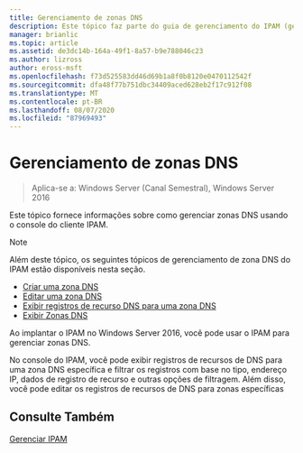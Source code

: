 ```yaml
---
title: Gerenciamento de zonas DNS
description: Este tópico faz parte do guia de gerenciamento do IPAM (gerenciamento de endereços IP) no Windows Server 2016.
manager: brianlic
ms.topic: article
ms.assetid: de3dc14b-164a-49f1-8a57-b9e788046c23
ms.author: lizross
author: eross-msft
ms.openlocfilehash: f73d525583dd46d69b1a8f0b8120e0470112542f
ms.sourcegitcommit: dfa48f77b751dbc34409aced628eb2f17c912f08
ms.translationtype: MT
ms.contentlocale: pt-BR
ms.lasthandoff: 08/07/2020
ms.locfileid: "87969493"
---
```

# <a name="dns-zone-management"></a>Gerenciamento de zonas DNS

>Aplica-se a: Windows Server (Canal Semestral), Windows Server 2016

Este tópico fornece informações sobre como gerenciar zonas DNS usando o console do cliente IPAM.

> [!NOTE]
> Além deste tópico, os seguintes tópicos de gerenciamento de zona DNS do IPAM estão disponíveis nesta seção.
>
> -   [Criar uma zona DNS](../../technologies/ipam/Create-a-DNS-Zone.md)
> -   [Editar uma zona DNS](../../technologies/ipam/Edit-a-DNS-Zone.md)
> -   [Exibir registros de recurso DNS para uma zona DNS](../../technologies/ipam/View-DNS-Resource-Records-for-a-DNS-Zone.md)
> -   [Exibir Zonas DNS](../../technologies/ipam/View-DNS-Zones.md)

Ao implantar o IPAM no Windows Server 2016, você pode usar o IPAM para gerenciar zonas DNS.

No console do IPAM, você pode exibir registros de recursos de DNS para uma zona DNS específica e filtrar os registros com base no tipo, endereço IP, dados de registro de recurso e outras opções de filtragem. Além disso, você pode editar os registros de recursos de DNS para zonas específicas

## <a name="see-also"></a>Consulte Também
[Gerenciar IPAM](Manage-IPAM.md)



